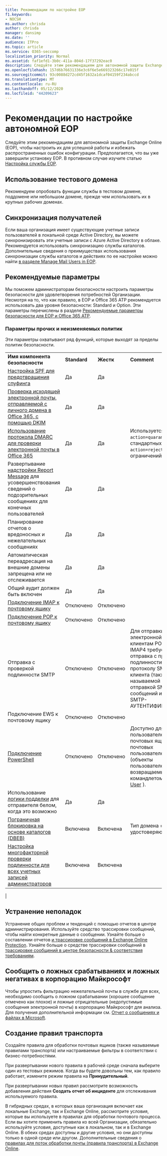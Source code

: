```yaml
---
title: Рекомендации по настройке EOP
f1.keywords:
- NOCSH
ms.author: chrisda
author: chrisda
manager: dansimp
ms.date: ''
audience: ITPro
ms.topic: article
ms.service: O365-seccomp
localization_priority: Normal
ms.assetid: faf1efd1-3b0c-411a-804d-17f37292eac0
description: Следуйте этим рекомендациям для автономной защиты Exchange Online (EOP), чтобы настроить их для успешной работы и избежать распространенных ошибок конфигурации.
ms.openlocfilehash: 157d6b76631336e3c6f6e5e669323266c17e015f
ms.sourcegitcommit: 93c0088d272cd45f1632a1dcaf04159f234abccd
ms.translationtype: MT
ms.contentlocale: ru-RU
ms.lasthandoff: 05/12/2020
ms.locfileid: "44209623"
---
```

# <a name="best-practices-for-configuring-standalone-eop"></a>Рекомендации по настройке автономной EOP

Следуйте этим рекомендациям для автономной защиты Exchange Online (EOP), чтобы настроить их для успешной работы и избежать распространенных ошибок конфигурации. Предполагается, что вы уже завершили установку EOP. В противном случае изучите статью [Настройка службы EOP](set-up-your-eop-service.md).

## <a name="use-a-test-domain"></a>Использование тестового домена

Рекомендуем опробовать функции службы в тестовом домене, поддомене или небольшом домене, прежде чем использовать их в крупных рабочих доменах.

## <a name="synchronize-recipients"></a>Синхронизация получателей

Если ваша организация имеет существующие учетные записи пользователей в локальной среде Active Directory, вы можете синхронизировать эти учетные записи с Azure Active Directory в облаке. Рекомендуется использовать синхронизацию службы каталогов. Дополнительные сведения о преимуществах использования синхронизации службы каталогов и действиях по ее настройке можно найти [в разделе Manage Mail Users in EOP](manage-mail-users-in-eop.md).

## <a name="recommended-settings"></a>Рекомендуемые параметры

Мы поможем администраторам безопасности настроить параметры безопасности для удовлетворения потребностей Организации. Несмотря на то, что как правило, в EOP и Office 365 ATP рекомендуется использовать два уровня безопасности: Standard и Option. Эти параметры перечислены в разделе [Рекомендуемые параметры безопасности для EOP и Office 365 ATP](recommended-settings-for-eop-and-office365-atp.md).

### <a name="miscellaneousnon-policy-settings"></a>Параметры прочих и неизменяемых политик

Эти параметры охватывают ряд функций, которые выходят за пределы политик безопасности.

|||||
|---|---|---|---|
|**Имя компонента безопасности**|**Standard**|**Жестк**|**Comment**|
|[Настройка SPF для предотвращения спуфинга](set-up-spf-in-office-365-to-help-prevent-spoofing.md)|Да|Да||
|[Проверка исходящей электронной почты, отправляемой с личного домена в Office 365, с помощью DKIM](use-dkim-to-validate-outbound-email.md)|Да|Да||
|[Использование протокола DMARC для проверки электронной почты в Office 365](use-dmarc-to-validate-email.md)|Да|Да|Используется `action=quarantine` для стандартных и `action=reject` для ограничений.|
|Развертывание [надстройки Report Message](enable-the-report-message-add-in.md) для усовершенствования сведений о подозрительных сообщениях для конечных пользователей|Да|Да||
|Планирование отчетов о вредоносных и нежелательных сообщениях|Да|Да||
|Автоматическая переадресация на внешние домены запрещена или не отслеживается|Да|Да||
|Общий аудит должен быть включен|Да|Да||
|[Подключение IMAP к почтовому ящику](https://docs.microsoft.com/Exchange/clients-and-mobile-in-exchange-online/pop3-and-imap4/enable-or-disable-pop3-or-imap4-access)|Отключено|Отключено||
|[Подключение POP к почтовому ящику](https://docs.microsoft.com/Exchange/clients-and-mobile-in-exchange-online/pop3-and-imap4/enable-or-disable-pop3-or-imap4-access)|Отключено|Отключено||
|Отправка с проверкой подлинности SMTP|Отключено|Отключено|Для отправки электронной почты клиентам POP3 и IMAP4 требуется отправка с проверкой подлинности по протоколу SMTP клиента (также называемой отправкой SMTP-сообщений или SMTP-АУТЕНТИФИКАЦИей).|
|Подключение EWS к почтовому ящику|Отключено|Отключено||
|[Подключение PowerShell](https://docs.microsoft.com/powershell/exchange/exchange-online/disable-access-to-exchange-online-powershell)|Отключено|Отключено|Доступно для пользователей почтовых ящиков или почтовых пользователей (объекты пользователей, возвращаемые командлетом [Get-User](https://docs.microsoft.com/powershell/module/exchange/users-and-groups/get-user) ).|
|Использование [логики подделки](learn-about-spoof-intelligence.md) для отправителя белом, когда это возможно|Да|Да||
|[Пограничная блокировка на основе каталогов (DBEB)](https://docs.microsoft.com/Exchange/mail-flow-best-practices/use-directory-based-edge-blocking)|Включена|Включена|Тип домена = удостоверяющий|
|[Настройка многофакторной проверки подлинности для всех учетных записей администраторов](https://docs.microsoft.com/office365/admin/security-and-compliance/set-up-multi-factor-authentication)|Включена|Включена||
|

## <a name="troubleshooting"></a>Устранение неполадок

Устранение общих проблем и тенденций с помощью отчетов в центре администрирования. Используйте средство трассировки сообщений, чтобы найти конкретные данные о сообщении. Узнайте больше о составлении отчетов [и трассировке сообщений в Exchange Online Protection](reporting-and-message-trace-in-exchange-online-protection.md). Узнайте больше о средстве трассировки сообщений в [трассировке сообщений в центре безопасности & соответствия требованиям](message-trace-scc.md).

## <a name="report-false-positives-and-false-negatives-to-microsoft"></a>Сообщить о ложных срабатываниях и ложных негативах в корпорацию Майкрософт

Чтобы упростить фильтрацию нежелательной почты в службе для всех, необходимо сообщить о ложном срабатывании (хорошее сообщение отмечено как плохое) и ложные отрицательные (недопустимые сообщения электронной почты) в корпорацию Майкрософт для анализа. Для получения дополнительной информации см. [Отчет о сообщениях и файлах в Microsoft](report-junk-email-messages-to-microsoft.md).

## <a name="create-mail-flow-rules"></a>Создание правил транспорта

Создайте правила для обработки почтовых ящиков (также называемые правилами транспорта) или настраиваемые фильтры в соответствии с бизнес-потребностями.

При развертывании нового правила в рабочей среде сначала выберите один из тестовых режимов. Когда вы будете довольны тем, как правило работает, измените режим правила на **Принудительный**.

При развертывании новых правил рассмотрите возможность добавления действия **Создать отчет об инциденте** для отслеживания используемого правила.

В гибридных средах, в которых ваша организация включает как локальные Exchange, так и Exchange Online, рассмотрите условия, которые вы используете в правилах для обработки почтового процесса. Если вы хотите применить правила ко всей Организации, обязательно используйте условия, доступные как в локальном, так и в Exchange Online. В обеих средах доступны и другие условия, но они доступны только в одной среде или другом. Дополнительные сведения о [правилах для поток обработки почты (правила транспорта) в Exchange Online](https://docs.microsoft.com/exchange/security-and-compliance/mail-flow-rules/mail-flow-rules).
